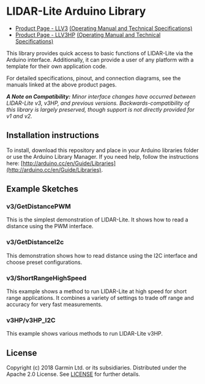 # LIDAR-Lite Arduino Library

* [Product Page - LLV3](http://www.robotshop.com/en/lidar-lite-3-laser-rangefinder.html) [(Operating Manual and Technical Specifications)](http://www.robotshop.com/media/files/pdf2/pli-06-instruction.pdf)
* [Product Page - LLV3HP](https://www.robotshop.com/en/lidar-lite-3-laser-rangefinder-high-performance-llv3hp.html) [(Operating Manual and Technical Specifications)](https://www.robotshop.com/media/files/pdf2/rb-pli-17_-_llv3hp_-_operation_manual_and_technical_specifications.pdf)

This library provides quick access to basic functions of LIDAR-Lite
via the Arduino interface. Additionally, it can provide a user of any
platform with a template for their own application code.

For detailed specifications, pinout, and connection diagrams, see the manuals linked at the above product pages.

***A Note on Compatibility:*** *Minor interface changes have occurred between LIDAR-Lite v3, v3HP, and previous versions. Backwards-compatibility of this library is largely preserved, though support is not directly provided for v1 and v2.*

## Installation instructions
To install, download this repository and place in your Arduino libraries folder or use the Arduino Library Manager. If you need help, follow the instructions here: [http://arduino.cc/en/Guide/Libraries](http://arduino.cc/en/Guide/Libraries).

## Example Sketches
### v3/GetDistancePWM
This is the simplest demonstration of LIDAR-Lite. It shows how to read a distance using the PWM interface.

### v3/GetDistanceI2c
This demonstration shows how to read distance using the I2C interface and choose preset configurations.

### v3/ShortRangeHighSpeed
This example shows a method to run LIDAR-Lite at high speed for short range applications. It combines a variety of settings to trade off range and accuracy for very fast measurements.

### v3HP/v3HP_I2C
This example shows various methods to run LIDAR-Lite v3HP.

## License
Copyright (c) 2018 Garmin Ltd. or its subsidiaries. Distributed under the Apache 2.0 License.
See [LICENSE](LICENSE) for further details.
